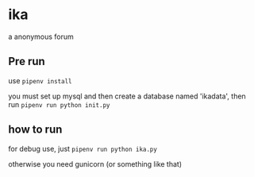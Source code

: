 # ika
a anonymous forum

## Pre run

use `pipenv install`

you must set up mysql and then create a database named 'ikadata',
then run `pipenv run python init.py`

## how to run

for debug use, just `pipenv run python ika.py`

otherwise you need gunicorn (or something like that)
